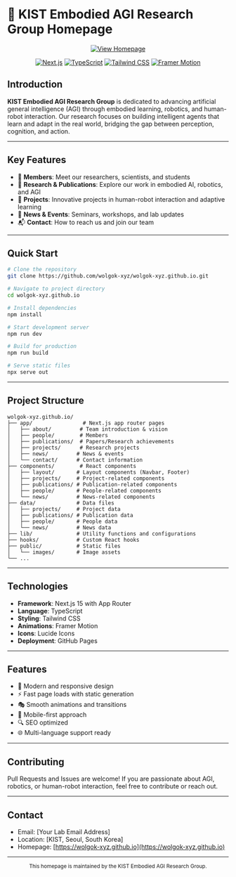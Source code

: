 # 🤖 KIST Embodied AGI Research Group Homepage

<div align="center">

[![View Homepage](https://img.shields.io/badge/View_Homepage-00C7B7?style=for-the-badge&logo=vercel&logoColor=white)](https://wolgok-xyz.github.io)

[![Next.js](https://img.shields.io/badge/Next.js_15-000000?style=for-the-badge&logo=next.js&logoColor=white)](https://nextjs.org/)
[![TypeScript](https://img.shields.io/badge/TypeScript-3178C6?style=for-the-badge&logo=typescript&logoColor=white)](https://www.typescriptlang.org/)
[![Tailwind CSS](https://img.shields.io/badge/Tailwind_CSS-06B6D4?style=for-the-badge&logo=tailwindcss&logoColor=white)](https://tailwindcss.com/)
[![Framer Motion](https://img.shields.io/badge/Framer_Motion-0055FF?style=for-the-badge&logo=framer&logoColor=white)](https://www.framer.com/motion/)

</div>

## Introduction

**KIST Embodied AGI Research Group** is dedicated to advancing artificial general intelligence (AGI) through embodied learning, robotics, and human-robot interaction. Our research focuses on building intelligent agents that learn and adapt in the real world, bridging the gap between perception, cognition, and action.

---

## Key Features

- 🤖 **Members**: Meet our researchers, scientists, and students
- 🧠 **Research & Publications**: Explore our work in embodied AI, robotics, and AGI
- 🦾 **Projects**: Innovative projects in human-robot interaction and adaptive learning
- 📰 **News & Events**: Seminars, workshops, and lab updates
- 📬 **Contact**: How to reach us and join our team

---

## Quick Start

```bash
# Clone the repository
git clone https://github.com/wolgok-xyz/wolgok-xyz.github.io.git

# Navigate to project directory
cd wolgok-xyz.github.io

# Install dependencies
npm install

# Start development server
npm run dev

# Build for production
npm run build

# Serve static files
npx serve out
```

---

## Project Structure

```
wolgok-xyz.github.io/
├── app/                # Next.js app router pages
│   ├── about/         # Team introduction & vision
│   ├── people/        # Members
│   ├── publications/  # Papers/Research achievements
│   ├── projects/      # Research projects
│   ├── news/         # News & events
│   └── contact/      # Contact information
├── components/        # React components
│   ├── layout/       # Layout components (Navbar, Footer)
│   ├── projects/     # Project-related components
│   ├── publications/ # Publication-related components
│   ├── people/       # People-related components
│   └── news/         # News-related components
├── data/             # Data files
│   ├── projects/     # Project data
│   ├── publications/ # Publication data
│   ├── people/       # People data
│   └── news/         # News data
├── lib/              # Utility functions and configurations
├── hooks/            # Custom React hooks
├── public/           # Static files
│   └── images/       # Image assets
└── ...
```

---

## Technologies

- **Framework**: Next.js 15 with App Router
- **Language**: TypeScript
- **Styling**: Tailwind CSS
- **Animations**: Framer Motion
- **Icons**: Lucide Icons
- **Deployment**: GitHub Pages

---

## Features

- 🎨 Modern and responsive design
- ⚡ Fast page loads with static generation
- 🎭 Smooth animations and transitions
- 📱 Mobile-first approach
- 🔍 SEO optimized
- 🌐 Multi-language support ready

---

## Contributing

Pull Requests and Issues are welcome! If you are passionate about AGI, robotics, or human-robot interaction, feel free to contribute or reach out.

---

## Contact

- Email: [Your Lab Email Address]
- Location: [KIST, Seoul, South Korea]
- Homepage: [https://wolgok-xyz.github.io](https://wolgok-xyz.github.io)

---

<div align="center">
  <sub>This homepage is maintained by the KIST Embodied AGI Research Group.</sub>
</div>
